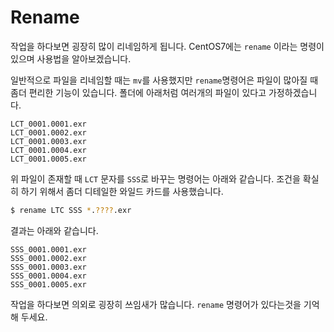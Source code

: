 # Rename
작업을 하다보면 굉장히 많이 리네임하게 됩니다.
CentOS7에는 `rename` 이라는 명령이 있으며 사용법을 알아보겠습니다.

일반적으로 파일을 리네임할 때는 `mv`를 사용했지만 `rename`명령어은 파일이 많아질 때 좀더 편리한 기능이 있습니다.
폴더에 아래처럼 여러개의 파일이 있다고 가정하겠습니다.
```
LCT_0001.0001.exr
LCT_0001.0002.exr
LCT_0001.0003.exr
LCT_0001.0004.exr
LCT_0001.0005.exr
```

위 파일이 존재할 때 `LCT` 문자를 `SSS`로 바꾸는 명령어는 아래와 같습니다.
조건을 확실히 하기 위해서 좀더 디테일한 와일드 카드를 사용했습니다.
```bash
$ rename LTC SSS *.????.exr
```

결과는 아래와 같습니다.
```
SSS_0001.0001.exr
SSS_0001.0002.exr
SSS_0001.0003.exr
SSS_0001.0004.exr
SSS_0001.0005.exr
```

작업을 하다보면 의외로 굉장히 쓰임새가 많습니다. `rename` 명령어가 있다는것을 기억해 두세요.